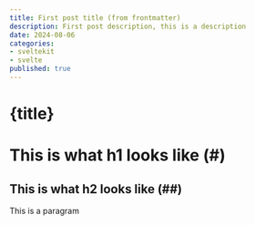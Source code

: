```yaml
---
title: First post title (from frontmatter)
description: First post description, this is a description
date: 2024-08-06
categories: 
- sveltekit
- svelte
published: true
---
```


# {title}

# This is what h1 looks like (#)
## This is what h2 looks like (##)

This is a paragram



